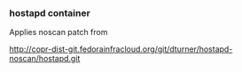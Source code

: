 ### hostapd container

Applies noscan patch from

http://copr-dist-git.fedorainfracloud.org/git/dturner/hostapd-noscan/hostapd.git